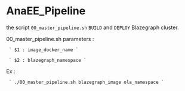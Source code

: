 # AnaEE_Pipeline

the script `00_master_pipeline.sh` `BUILD` and `DEPLOY` Blazegraph cluster.

00_master_pipeline.sh parameters :
 
     ` $1 : image_docker_name ` 

     ` $2 : blazegraph_namespace ` 

Ex : 

     ` ./00_master_pipeline.sh blazegraph_image ola_namespace `

